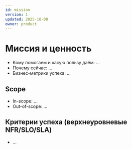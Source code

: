 ```yaml
---
id: mission
version: 1
updated: 2025-10-08
owner: product
---
```


# Миссия и ценность
- Кому помогаем и какую пользу даём: …
- Почему сейчас: …
- Бизнес-метрики успеха: …

## Scope
- In-scope: …
- Out-of-scope: …

## Критерии успеха (верхнеуровневые NFR/SLO/SLA)
- …
